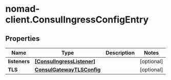 # nomad-client.ConsulIngressConfigEntry

## Properties

Name | Type | Description | Notes
------------ | ------------- | ------------- | -------------
**listeners** | [**[ConsulIngressListener]**](ConsulIngressListener.md) |  | [optional] 
**TLS** | [**ConsulGatewayTLSConfig**](ConsulGatewayTLSConfig.md) |  | [optional] 


